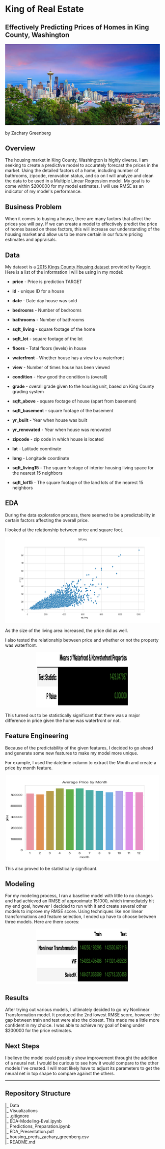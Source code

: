 # King of Real Estate
## Effectively Predicting Prices of Homes in King County, Washington

![Cover](https://github.com/zachagreenberg/King_County_Homes/blob/main/Visualizations/Other_Images/Cover.png)

by Zachary Greenberg

## Overview
The housing market in King County, Washington is highly diverse. I am seeking to create a predictive model to accurately forecast the prices in the market. Using the detailed factors of a home, including number of bathrooms, zipcode, renovation status, and so on I will analyze and clean the data to be used in a Multiple Linear Regression model. My goal is to come within $200000 for my model estimates. I will use RMSE as an indicator of my model's performance. 

## Business Problem
When it comes to buying a house, there are many factors that affect the prices you will pay. If we can create a model to effectively predict the price of homes based on these factors, this will increase our understanding of the housing market and allow us to be more certain in our future pricing estimates and appraisals. 
 

## Data

My dataset is a [2015 Kings County Housing dataset](https://www.kaggle.com/harlfoxem/housesalesprediction) provided by Kaggle. Here is a list of the information I will be using in my model:

* **price** - Price is prediction TARGET  


* **id** - unique ID for a house
* **date** - Date day house was sold
* **bedrooms** - Number of bedrooms
* **bathrooms** - Number of bathrooms
* **sqft_living** - square footage of the home
* **sqft_lot** - square footage of the lot
* **floors** - Total floors (levels) in house
* **waterfront** - Whether house has a view to a waterfront
* **view** - Number of times house has been viewed
* **condition** - How good the condition is (overall)
* **grade** - overall grade given to the housing unit, based on King County grading system
* **sqft_above** - square footage of house (apart from basement)
* **sqft_basement** - square footage of the basement
* **yr_built** - Year when house was built
* **yr_renovated** - Year when house was renovated
* **zipcode** - zip code in which house is located
* **lat** - Latitude coordinate
* **long** - Longitude coordinate
* **sqft_living15** - The square footage of interior housing living space for the nearest 15 neighbors
* **sqft_lot15** - The square footage of the land lots of the nearest 15 neighbors




## EDA
During the data exploration process, there seemed to be a predictability in certain factors affecting the overall price. 

I looked at the relationship between price and square foot.

<p align="center"><img src="https://github.com/zachagreenberg/King_County_Homes/blob/main/Visualizations/sqftliving.png" width="700" height="280" /></p>

As the size of the living area increased, the price did as well. 

I also tested the relationship between price and whether or not the property was waterfront. 

<p align="center"><img src="https://github.com/zachagreenberg/King_County_Homes/blob/main/Visualizations/Waterfront.png" width="300" height="180" /></p>

This turned out to be statistically significant that there was a major difference in price given the home was waterfront or not. 



## Feature Engineering
Because of the predictability of the given features, I decided to go ahead and generate some new features to make my model more unique. 

For example, I used the datetime column to extract the Month and create a price by month feature.

<p align="center"><img src="https://github.com/zachagreenberg/King_County_Homes/blob/main/Visualizations/month.png" width="500" height="280" /></p>

This also proved to be statistically significant. 

## Modeling
For my modeling process, I ran a baseline model with little to no changes and had achieved an RMSE of approximate 151000, which immediately hit my end goal, however I decided to run with it and create several other models to improve my RMSE score. Using techniques like non linear transformations and feature selection, I ended up have to choose between three models. Here are there scores: 

<p align="center"><img src="https://github.com/zachagreenberg/King_County_Homes/blob/main/Visualizations/Models.png" width="300" height="180" /></p>


## Results

After trying out various models, I ultimately decided to go my Nonlinear Transformation model. It produced the 2nd lowest RMSE score, however the gap between train and test were also the closest. This made me a little more confident in my choice. I was able to achieve my goal of being under $200000 for the price estimates.  

## Next Steps

I believe the model could possibly show improvement throught the addition of a neural net. I would be curious to see how it would compare to the other models I've created. I will most likely have to adjust its parameters to get the neural net in top shape to compare against the others. 


---------------------------------

## Repository Structure

|_ Data        
|_ Visualizations    
|_ .gitignore    
|_ EDA-Modeling-Eval.ipynb      
|_ Predictions_Preparation.ipynb       
|_ EDA_Presentation.pdf   
|_ housing_preds_zachary_greenberg.csv  
|_ README.md    





